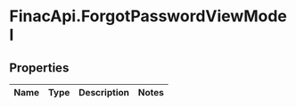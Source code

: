 # FinacApi.ForgotPasswordViewModel

## Properties
Name | Type | Description | Notes
------------ | ------------- | ------------- | -------------
